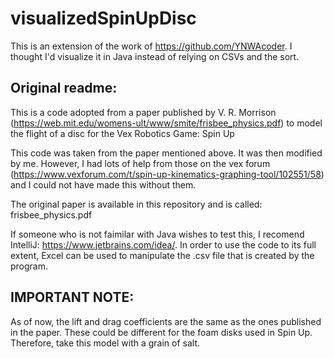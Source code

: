 # visualizedSpinUpDisc

This is an extension of the work of https://github.com/YNWAcoder. I thought I'd visualize it in Java instead of relying on CSVs and the sort. 

## Original readme: 
This is a code adopted from a paper published by V. R. Morrison (https://web.mit.edu/womens-ult/www/smite/frisbee_physics.pdf) to model the flight of a disc for the Vex Robotics Game: Spin Up

This code was taken from the paper mentioned above. It was then modified by me. However, I had lots of help from those on the vex forum (https://www.vexforum.com/t/spin-up-kinematics-graphing-tool/102551/58) and I could not have made this without them.

The original paper is available in this repository and is called: frisbee_physics.pdf

If someone who is not faimilar with Java wishes to test this, I recomend IntelliJ: https://www.jetbrains.com/idea/. In order to use the code to its full extent, Excel can be used to manipulate the .csv file that is created by the program.

## IMPORTANT NOTE: 
As of now, the lift and drag coefficients are the same as the ones published in the paper. These could be different for the foam disks used in Spin Up. Therefore, take this model with a grain of salt. 
